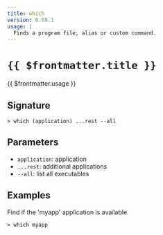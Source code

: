 ```yaml
---
title: which
version: 0.69.1
usage: |
  Finds a program file, alias or custom command.
---
```


# <code>{{ $frontmatter.title }}</code>

<div style='white-space: pre-wrap;'>{{ $frontmatter.usage }}</div>

## Signature

```> which (application) ...rest --all```

## Parameters

 -  `application`: application
 -  `...rest`: additional applications
 -  `--all`: list all executables

## Examples

Find if the 'myapp' application is available
```shell
> which myapp
```
